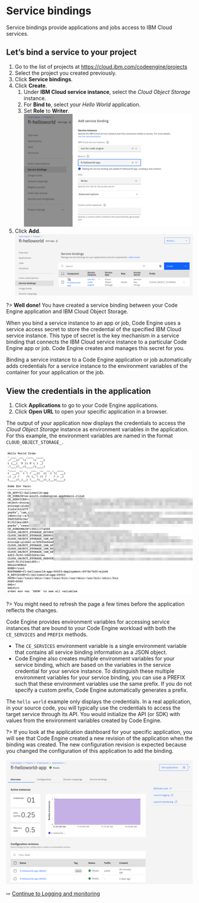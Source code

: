 # Service bindings

Service bindings provide applications and jobs access to IBM Cloud services. 

## Let’s bind a service to your project

1. Go to the list of projects at https://cloud.ibm.com/codeengine/projects
1. Select the project you created previously.
1. Click **Service bindings**.
1. Click **Create**.
   1. Under **IBM Cloud service instance**, select the _Cloud Object Storage_ instance.
   1. For **Bind to**, select your _Hello World_ application.
   1. Set **Role** to **Writer**.
   ![](images/40-create-binding.png ':size=400')
1. Click **Add**.
   ![](images/40-binding-created.png ':size=400')

?> **Well done!** You have created a service binding between your Code Engine application and IBM Cloud Object Storage.

When you bind a service instance to an app or job, Code Engine uses a service access secret to store the credential of the specified IBM Cloud service instance. This type of secret is the key mechanism in a service binding that connects the IBM Cloud service instance to a particular Code Engine app or job. Code Engine creates and manages this secret for you.

Binding a service instance to a Code Engine application or job automatically adds credentials for a service instance to the environment variables of the container for your application or the job.

## View the credentials in the application

1. Click **Applications** to go to your Code Engine applications.
1. Click **Open URL** to open your specific application in a browser.

The output of your application now displays the credentials to access the *Cloud Object Storage* instance as environment variables in the application. For this example, the environment variables are named in the format `CLOUD_OBJECT_STORAGE_`.

   ![](images/40-credentials.png ':size=400')

?> You might need to refresh the page a few times before the application reflects the changes.

Code Engine provides environment variables for accessing service instances that are bound to your Code Engine workload with both the `CE_SERVICES` and `PREFIX` methods.

* The `CE_SERVICES` environment variable is a single environment variable that contains all service binding information as a JSON object.
* Code Engine also creates multiple environment variables for your service binding, which are based on the variables in the service credential for your service instance. To distinguish these multiple environment variables for your service binding, you can use a PREFIX such that these environment variables use the same prefix. If you do not specify a custom prefix, Code Engine automatically generates a prefix.

The `hello world` example only displays the credentials. In a real application, in your source code, you will typically use the credentials to access the target service through its API. You would initialize the API (or SDK) with values from the environment variables created by Code Engine.

?> If you look at the application dashboard for your specific application, you will see that Code Engine created a new revision of the application when the binding was created. The new configuration revision is expected because you changed the configuration of this application to add the binding.<br/><br/>
![](images/40-new-revision.png ':size=400')

⇨ [Continue to Logging and monitoring](50-logging-and-monitoring.md)
